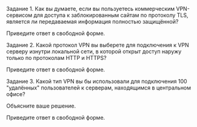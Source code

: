 Задание 1.
Как вы думаете, если вы пользуетесь коммерческим VPN-сервисом для доступа к заблокированным сайтам по протоколу TLS, является ли передаваемая информация полностью защищённой?

Приведите ответ в свободной форме.



Задание 2.
Какой протокол VPN вы выберете для подключения к VPN серверу изнутри локальной сети, в которой открыт доступ наружу только по протоколам HTTP и HTTPS?

Приведите ответ в свободной форме.




Задание 3.
Какой тип VPN вы бы использовали для подключения 100 "удалённых" пользователей к серверам, находящимся в центральном офисе?

Объясните ваше решение.

Приведите ответ в свободной форме.


